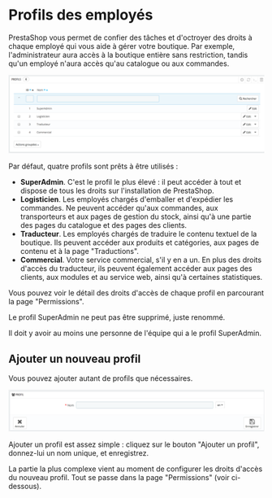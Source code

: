 # Profils des employés

PrestaShop vous permet de confier des tâches et d'octroyer des droits à chaque employé qui vous aide à gérer votre boutique. Par exemple, l'administrateur aura accès à la boutique entière sans restriction, tandis qu'un employé n'aura accès qu'au catalogue ou aux commandes.

![](../../../../.gitbook/assets/52298476.png)

Par défaut, quatre profils sont prêts à être utilisés :

* **SuperAdmin**. C'est le profil le plus élevé : il peut accéder à tout et dispose de tous les droits sur l'installation de PrestaShop.
* **Logisticien**. Les employés chargés d'emballer et d'expédier les commandes. Ne peuvent accéder qu'aux commandes, aux transporteurs et aux pages de gestion du stock, ainsi qu'à une partie des pages du catalogue et des pages des clients.
* **Traducteur**. Les employés chargés de traduire le contenu textuel de la boutique. Ils peuvent accéder aux produits et catégories, aux pages de contenu et à la page "Traductions".
* **Commercial**. Votre service commercial, s'il y en a un. En plus des droits d'accès du traducteur, ils peuvent également accéder aux pages des clients, aux modules et au service web, ainsi qu'à certaines statistiques.

Vous pouvez voir le détail des droits d'accès de chaque profil en parcourant la page "Permissions".

Le profil SuperAdmin ne peut pas être supprimé, juste renommé.

Il doit y avoir au moins une personne de l'équipe qui a le profil SuperAdmin.

## Ajouter un nouveau profil <a id="Profilsdesemploy&#xE9;s-Ajouterunnouveauprofil"></a>

Vous pouvez ajouter autant de profils que nécessaires.

![](../../../../.gitbook/assets/52298477.png)

Ajouter un profil est assez simple : cliquez sur le bouton "Ajouter un profil", donnez-lui un nom unique, et enregistrez.

La partie la plus complexe vient au moment de configurer les droits d'accès du nouveau profil. Tout se passe dans la page "Permissions" \(voir ci-dessous\).


